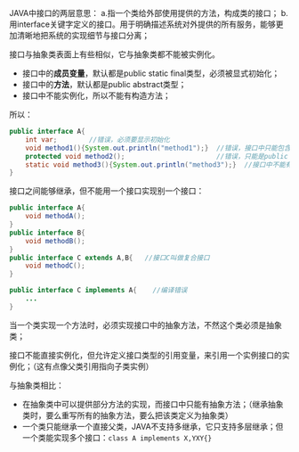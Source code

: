 JAVA中接口的两层意思：
a.指一个类给外部使用提供的方法，构成类的接口；
b.用interface关键字定义的接口。用于明确描述系统对外提供的所有服务，能够更加清晰地把系统的实现细节与接口分离；

接口与抽象类表面上有些相似，它与抽象类都不能被实例化。

* 接口中的**成员变量**，默认都是public static final类型，必须被显式初始化；
* 接口中的**方法**，默认都是public abstract类型；
* 接口中不能实例化，所以不能有构造方法；

所以：
```java
public interface A{
	int var;   		//错误，必须要显示初始化
    void method1(){System.out.println("method1");}  //错误，接口中只能包含抽象方法
    protected void method2();						//错误，只能是public
    static void method3(){System.out.println("method3");}  //接口中不能有静态方法
}
```

接口之间能够继承，但不能用一个接口实现别一个接口：
```java
public interface A{
	void methodA();
}
public interface B{
	void methodB();
}
public interface C extends A,B{   //接口C叫做复合接口
	void methodC();
}
```
```java
public interface C implements A{	//编译错误
	...
}
```

当一个类实现一个方法时，必须实现接口中的抽象方法，不然这个类必须是抽象类；

接口不能直接实例化，但允许定义接口类型的引用变量，来引用一个实例接口的实例化；（这有点像父类引用指向子类实例）

与抽象类相比：
* 在抽象类中可以提供部分方法的实现，而接口中只能有抽象方法；（继承抽象类时，要么重写所有的抽象方法，要么把该类定义为抽象类）
* 一个类只能继承一个直接父类，JAVA不支持多继承，它只支持多层继承；但一个类能实现多个接口：`class A implements X,YXY{}`



















